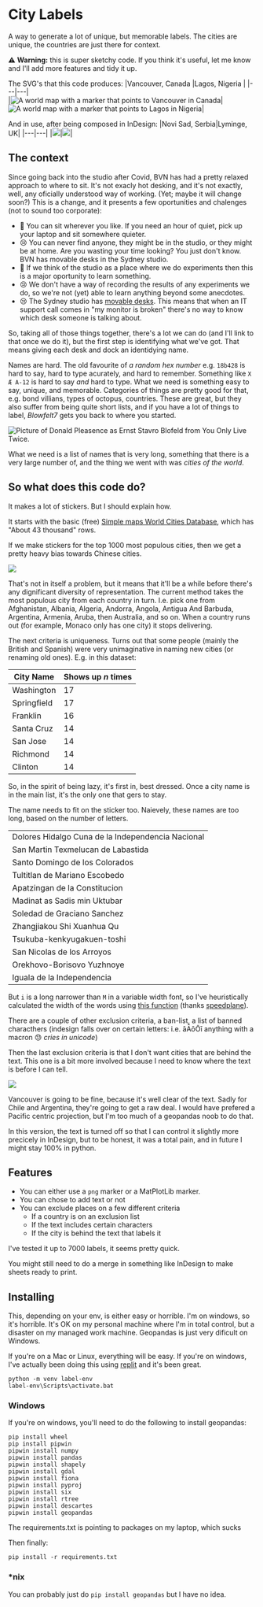 # City Labels

A way to generate a lot of unique, but memorable labels. The cities are unique, the countries are just there for context.

:warning: **Warning:** this is super sketchy code. If you think it's useful, let me know and I'll add more features and tidy it up.

The SVG's that this code produces:
|Vancouver, Canada |Lagos, Nigeria |
|---|---|  
|![A world map with a marker that points to Vancouver in Canada](docs/Canada_Vancouver.svg)|![A world map with a marker that points to Lagos in Nigeria](docs/Nigeria_Lagos.svg)|

And in use, after being composed in InDesign:
|Novi Sad, Serbia|Lyminge, UK|
|---|---|
|![](docs/novisad.jpeg)|![](docs/lyminge.jpg)|

## The context

Since going back into the studio after Covid, BVN has had a pretty relaxed approach to where to sit. It's not exacly hot desking, and it's not exactly, well, any oficially understood way of working. (Yet; maybe it will change soon?) This is a change, and it presents a few oportunities and chalenges (not to sound too corporate):
* 🙂 You can sit wherever you like. If you need an hour of quiet, pick up your laptop and sit somewhere quieter.
* 😢 You can never find anyone, they might be in the studio, or they might be at home. Are you wasting your time looking? You just don't know.
BVN has movable desks in the Sydney studio.
* 🙂 If we think of the studio as a place where we do experiments then this is a major oportunity to learn something.
* 😢 We don't have a way of recording the results of any experiments we do, so we're not (yet) able to learn anything beyond some anecdotes.
* 😢 The Sydney studio has [movable desks](http://www.bvn.com.au/2019/02/11/desks-move-suitable-case-social-contagion/). This means that when an IT support call comes in "my monitor is broken" there's no way to know which desk someone is talking about.

So, taking all of those things together, there's a lot we can do (and I'll link to that once we do it), but the first step is identifying what we've got. That means giving each desk and dock an identidying name. 

Names are hard. The old favourite of _a random hex number_ e.g. `18b428` is hard to say, hard to type acurately, and hard to remember. Something like `X Æ A-12` is hard to say _and_ hard to type. What we need is something easy to say, unique, and memorable. Categories of things are pretty good for that, e.g. bond villians, types of octopus, countries. These are great, but they also suffer from being quite short lists, and if you have a lot of things to label, _Blowfelt7_ gets you back to where you started.

![Picture of Donald Pleasence as Ernst Stavro Blofeld from You Only Live Twice.](https://upload.wikimedia.org/wikipedia/en/c/c3/Blofeldpleasance67.jpg)

What we need is a list of names that is very long, something that there is a very large number of, and the thing we went with was _cities of the world_.

## So what does this code do?

It makes a lot of stickers. But I should explain how.

It starts with the basic (free) [Simple maps World Cities Database](https://simplemaps.com/data/world-cities), which has "About 43 thousand" rows. 

If we make stickers for the top 1000 most populous cities, then we get a pretty heavy bias towards Chinese cities.

![](docs/populous.png)

That's not in itself a problem, but it means that it'll be a while before there's any dignificant diversity of representation. The current method takes the most populous city from each country in turn. I.e. pick one from Afghanistan, Albania, Algeria, Andorra, Angola, Antigua And Barbuda, Argentina, Armenia, Aruba, then Australia, and so on. When a country runs out (for example, Monaco only has one city) it stops delivering.

The next criteria is uniqueness. Turns out that some people (mainly the British and Spanish) were very unimaginative in naming new cities (or renaming old ones). E.g. in this dataset:

|City Name|Shows up _n_ times|
|--|--|
|Washington|	17|
|Springfield|	17|
|Franklin|	16|
|Santa Cruz|	14
|San Jose|	14
|Richmond|	14|
|Clinton|	14|

So, in the spirit of being lazy, it's first in, best dressed. Once a city name is in the main list, it's the only one that gers to stay.

The name needs to fit on the sticker too. Naievely, these names are too long, based on the number of letters.

||
|-|
|Dolores Hidalgo Cuna de la Independencia Nacional|
|San Martin Texmelucan de Labastida|
|Santo Domingo de los Colorados|
|Tultitlan de Mariano Escobedo|
|Apatzingan de la Constitucion|
|Madinat as Sadis min Uktubar|
|Soledad de Graciano Sanchez|
|Zhangjiakou Shi Xuanhua Qu|
|Tsukuba-kenkyugakuen-toshi|
|San Nicolas de los Arroyos|
|Orekhovo-Borisovo Yuzhnoye|
|Iguala de la Independencia|

But `i` is a long narrower than `M` in a variable width font, so I've heuristically calculated the width of the words using [this function](https://stackoverflow.com/questions/16007743/roughly-approximate-the-width-of-a-string-of-text-in-python/16008023#16008023) (thanks [speedplane](https://stackoverflow.com/users/234270/speedplane)).

There are a couple of other exclusion criteria, a ban-list, a list of banned characthers (indesign falls over on certain letters: i.e. āĀōŌī anything with a macron 😓 _cries in unicode_)

Then the last exclusion criteria is that I don't want cities that are behind the text. This one is a bit more involved because I need to know where the text is before I can tell.

![](docs/text_exclusion.svg)

Vancouver is going to be fine, because it's well clear of the text. Sadly for Chile and Argentina, they're going to get a raw deal. I would have prefered a Pacific centric projection, but I'm too much of a geopandas noob to do that.

In this version, the text is turned off so that I can control it slightly more precicely in InDesign, but to be honest, it was a total pain, and in future I might stay 100% in python.
## Features

- You can either use a `png` marker or a MatPlotLib marker. 
- You can chose to add text or not
- You can exclude places on a few different criteria
    - If a country is on an exclusion list
    - If the text includes certain characters
    - If the city is behind the text that labels it

I've tested it up to 7000 labels, it seems pretty quick.

You might still need to do a merge in something like InDesign to make sheets ready to print.

## Installing

This, depending on your env, is either easy or horrible. I'm on windows, so it's horrible. It's OK on my personal machine where I'm in total control, but a disaster on my managed work machine. Geopandas is just very dificult on Windows. 

If you're on a Mac or Linux, everything will be easy. If you're on windows, I've actually been doing this using [replit](https://replit.com) and it's been great.

```
python -m venv label-env
label-env\Scripts\activate.bat
```

### Windows

If you're on windows, you'll need to do the following to install geopandas:

```
pip install wheel
pip install pipwin
pipwin install numpy
pipwin install pandas
pipwin install shapely
pipwin install gdal
pipwin install fiona
pipwin install pyproj
pipwin install six
pipwin install rtree
pipwin install descartes
pipwin install geopandas
```
The requirements.txt is pointing to packages on my laptop, which sucks

Then finally:

```
pip install -r requirements.txt
```
### *nix

You can probably just do `pip install geopandas` but I have no idea.